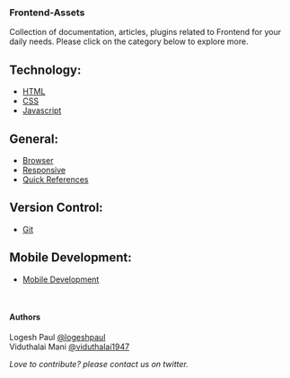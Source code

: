 <h3>Frontend-Assets</h3>
Collection of documentation, articles, plugins related to Frontend for your daily needs.
Please click on the category below to explore more.

## Technology:

* [HTML](https://github.com/logeshpaul/Frontend-Assets/wiki/HTML)
* [CSS](https://github.com/logeshpaul/Frontend-Assets/wiki/CSS)
* [Javascript](https://github.com/logeshpaul/Frontend-Assets/wiki/Javascript)


## General:

* [Browser](https://github.com/logeshpaul/Frontend-Assets/wiki/Browser)
* [Responsive](https://github.com/logeshpaul/Frontend-Assets/wiki/Responsive)
* [Quick References](https://github.com/logeshpaul/Frontend-Assets/wiki/Quick-References)


## Version Control:

* [Git](https://github.com/logeshpaul/Frontend-Assets/wiki/Git)


## Mobile Development:

* [Mobile Development](https://github.com/logeshpaul/Frontend-Assets/wiki/Mobile-Development)


<br/>
<div>
<h4>Authors</h4>
<p>Logesh Paul <a href="http:/www.twitter.com/logeshpaul">@logeshpaul</a><br/>
Viduthalai Mani <a href="http:/www.twitter.com/viduthalai1947">@viduthalai1947</a></p>

<i>Love to contribute? please contact us on twitter.</i>
</div>
